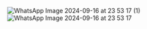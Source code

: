 
![WhatsApp Image 2024-09-16 at 23 53 17 (1)](https://github.com/user-attachments/assets/694d5625-8a25-4b54-bf50-e3b7a18f0574)
![WhatsApp Image 2024-09-16 at 23 53 17](https://github.com/user-attachments/assets/44970620-7026-4b28-9a56-9fddc1bc2b00)
